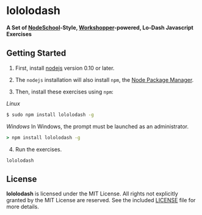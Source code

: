 lololodash
==========
**A Set of [NodeSchool](http://nodeschool.io/)-Style, [Workshopper](https://github.com/rvagg/workshopper)-powered, Lo-Dash Javascript Exercises**

## Getting Started ##
1. First, install [nodejs](http://nodejs.org) version 0.10 or later.

2. The `nodejs` installation will also install `npm`, the [Node Package Manager](https://www.npmjs.org/).

3. Then, install these exercises using `npm`:

_Linux_
```sh
$ sudo npm install lololodash -g
```
_Windows_
In Windows, the prompt must be launched as an administrator.
```bat
> npm install lololodash -g
```

4. Run the exercises.
```
lololodash
```

## License ##
**lololodash** is licensed under the MIT License. All rights not explicitly granted by the MIT License are reserved. See the included [LICENSE](./LICENSE) file for more details.
